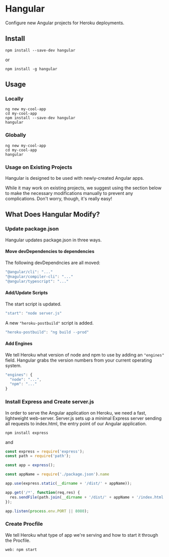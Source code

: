 # Hangular

Configure new Angular projects for Heroku deployments.

## Install
```
npm install --save-dev hangular
```
or
```
npm install -g hangular
```

## Usage
### Locally
```
ng new my-cool-app
cd my-cool-app
npm install --save-dev hangular
hangular
```

### Globally
```
ng new my-cool-app
cd my-cool-app
hangular
```

### Usage on Existing Projects
Hangular is designed to be used with newly-created Angular apps.  

While it may work on existing projects, we suggest using the section below to make the necessary modifications manually to prevent any complications.  Don't worry, though, it's really easy!

## What Does Hangular Modify?

### Update package.json
Hangular updates package.json in three ways.

#### Move devDependencies to dependencies
The following devDependncies are all moved:
```javascript
"@angular/cli": "..."
"@nagular/compiler-cli": "..."
"@angular/typescript": "..."
```

#### Add/Update Scripts
The start script is updated.
```javascript
"start": "node server.js"
```

A new ```"heroku-postbuild"``` script is added.
```javascript
"heroku-postbuild": "ng build --prod"
```

#### Add Engines
We tell Heroku what version of node and npm to use by adding an ```"engines"``` field.  Hangular grabs the version numbers from your current operating system.
```javascript
"engines": {
  "node": "...",
  "npm": "..."
}
```

### Install Express and Create server.js
In order to serve the Angular application on Heroku, we need a fast, lightweight web-server.  Server.js sets up a minimal Express server sending all requests to index.html, the entry point of our Angular application.
```
npm install express
```
and
```javascript
const express = require('express');
const path = require('path');

const app = express();

const appName = require('./package.json').name

app.use(express.static(__dirname + '/dist/' + appName));

app.get('/*', function(req,res) {    
  res.sendFile(path.join(__dirname + '/dist/' + appName + '/index.html'));
});

app.listen(process.env.PORT || 8080);
```

### Create Procfile
We tell Heroku what type of app we're serving and how to start it through the Procfile.
```
web: npm start
```
